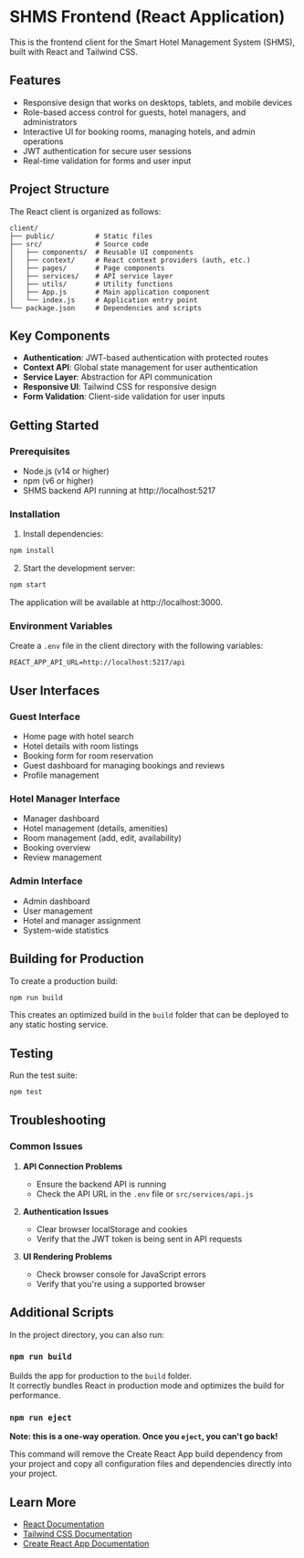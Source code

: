 # SHMS Frontend (React Application)

This is the frontend client for the Smart Hotel Management System (SHMS), built with React and Tailwind CSS.

## Features

- Responsive design that works on desktops, tablets, and mobile devices
- Role-based access control for guests, hotel managers, and administrators
- Interactive UI for booking rooms, managing hotels, and admin operations
- JWT authentication for secure user sessions
- Real-time validation for forms and user input

## Project Structure

The React client is organized as follows:

```
client/
├── public/          # Static files
├── src/             # Source code
│   ├── components/  # Reusable UI components
│   ├── context/     # React context providers (auth, etc.)
│   ├── pages/       # Page components
│   ├── services/    # API service layer
│   ├── utils/       # Utility functions
│   ├── App.js       # Main application component
│   └── index.js     # Application entry point
└── package.json     # Dependencies and scripts
```

## Key Components

- **Authentication**: JWT-based authentication with protected routes
- **Context API**: Global state management for user authentication
- **Service Layer**: Abstraction for API communication
- **Responsive UI**: Tailwind CSS for responsive design
- **Form Validation**: Client-side validation for user inputs

## Getting Started

### Prerequisites

- Node.js (v14 or higher)
- npm (v6 or higher)
- SHMS backend API running at http://localhost:5217

### Installation

1. Install dependencies:

```bash
npm install
```

2. Start the development server:

```bash
npm start
```

The application will be available at http://localhost:3000.

### Environment Variables

Create a `.env` file in the client directory with the following variables:

```
REACT_APP_API_URL=http://localhost:5217/api
```

## User Interfaces

### Guest Interface

- Home page with hotel search
- Hotel details with room listings
- Booking form for room reservation
- Guest dashboard for managing bookings and reviews
- Profile management

### Hotel Manager Interface

- Manager dashboard
- Hotel management (details, amenities)
- Room management (add, edit, availability)
- Booking overview
- Review management

### Admin Interface

- Admin dashboard
- User management
- Hotel and manager assignment
- System-wide statistics

## Building for Production

To create a production build:

```bash
npm run build
```

This creates an optimized build in the `build` folder that can be deployed to any static hosting service.

## Testing

Run the test suite:

```bash
npm test
```

## Troubleshooting

### Common Issues

1. **API Connection Problems**
   - Ensure the backend API is running
   - Check the API URL in the `.env` file or `src/services/api.js`

2. **Authentication Issues**
   - Clear browser localStorage and cookies
   - Verify that the JWT token is being sent in API requests

3. **UI Rendering Problems**
   - Check browser console for JavaScript errors
   - Verify that you're using a supported browser

## Additional Scripts

In the project directory, you can also run:

### `npm run build`

Builds the app for production to the `build` folder.\
It correctly bundles React in production mode and optimizes the build for performance.

### `npm run eject`

**Note: this is a one-way operation. Once you `eject`, you can't go back!**

This command will remove the Create React App build dependency from your project and copy all configuration files and dependencies directly into your project.

## Learn More

- [React Documentation](https://reactjs.org/)
- [Tailwind CSS Documentation](https://tailwindcss.com/docs)
- [Create React App Documentation](https://facebook.github.io/create-react-app/docs/getting-started)
